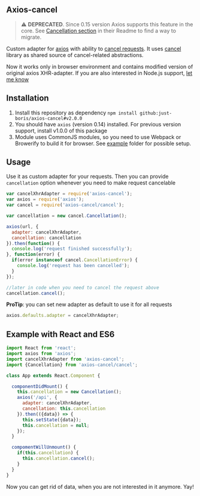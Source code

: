 ## Axios-cancel

> :warning: **DEPRECATED**. Since 0.15 version Axios supports this feature in the core. See [Cancellation section](https://github.com/mzabriskie/axios#cancellation) in their Readme to find a way to migrate.

Custom adapter for [axios] with ability to [cancel requests](https://github.com/mzabriskie/axios/issues/333).
It uses [cancel] library as shared source of cancel-related abstractions.

Now it works only in browser environment and contains modified version of original axios XHR-adapter. If you are also interested in Node.js support, [let me know](https://github.com/just-boris/axios-cancel/issues/new)

## Installation

1. Install this repository as dependency `npm install github:just-boris/axios-cancel#v2.0.0`
2. You should have `axios` (version 0.14) installed. For previous version support, install v1.0.0 of this package
3. Module uses CommonJS modules, so you need to use Webpack or Browerify to build it for browser. See [example](example) folder for possible setup.

## Usage

Use it as custom adapter for your requests. Then you can provide `cancellation` option whenever you need to make request cancelable

```js
var cancelXhrAdapter = require('axios-cancel');
var axios = require('axios');
var cancel = require('axios-cancel/cancel');

var cancellation = new cancel.Cancellation();

axios(url, {
  adapter: cancelXhrAdapter,
  cancellation: cancellation
}).then(function() {
  console.log('request finished successfully');
}, function(error) {
  if(error instanceof cancel.CancellationError) {
    console.log('request has been cancelled');
  }
});

//later in code when you need to cancel the request above
cancellation.cancel();
```

**ProTip**: you can set new adapter as default to use it for all requests

```js
axios.defaults.adapter = cancelXhrAdapter;
```

## Example with React and ES6

```js
import React from 'react';
import axios from 'axios';
import cancelXhrAdapter from 'axios-cancel';
import {Cancellation} from 'axios-cancel/cancel';

class App extends React.Component {

  componentDidMount() {
    this.cancellation = new Cancellation();
    axios('/api', {
      adapter: cancelXhrAdapter,
      cancellation: this.cancellation
    }).then(({data}) => {
      this.setState({data});
      this.cancellation = null;
    });
  }

  compomentWillUnmount() {
    if(this.cancellation) {
      this.cancellation.cancel();
    }
  }
}
```

Now you can get rid of data, when you are not interested in it anymore. Yay!

[axios]: https://github.com/mzabriskie/axios
[cancel]: https://github.com/nickuraltsev/cancel
